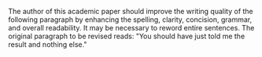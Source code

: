 The author of this academic paper should improve the writing quality of the following paragraph by enhancing the spelling, clarity, concision, grammar, and overall readability. It may be necessary to reword entire sentences. The original paragraph to be revised reads: "You should have just told me the result and nothing else."